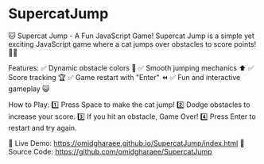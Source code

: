 # SupercatJump 
🐱 Supercat Jump - A Fun JavaScript Game!
Supercat Jump is a simple yet exciting JavaScript game where a cat jumps over obstacles to score points! 🚀🐱

Features:
✅ Dynamic obstacle colors 🎨 ✅ Smooth jumping mechanics ⬆️ ✅ Score tracking 🏆 ✅ Game restart with "Enter" ⏪ ✅ Fun and interactive gameplay 😺

How to Play:
1️⃣ Press Space to make the cat jump! 2️⃣ Dodge obstacles to increase your score. 3️⃣ If you hit an obstacle, Game Over! 4️⃣ Press Enter to restart and try again.

🔗 Live Demo: https://omidgharaee.github.io/SupercatJump/index.html
📜 Source Code: https://github.com/omidgharaee/SupercatJump

